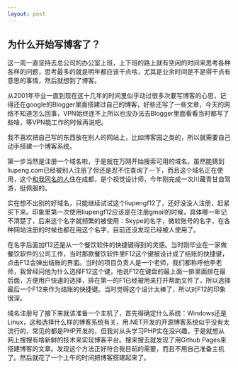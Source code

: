 ```yaml
---
layout: post
---
```


## 为什么开始写博客了？

这一周一直坚持去总公司的办公室上班，上下班的路上就有空闲的时间来思考各种各样的问题，思考最多的就是明年都应该干点啥，尤其是业余时间是不是得干点有意思的事情，然后就想到了博客。

从2001年毕业一直到现在这十几年的时间里似乎动过很多次要写博客的心思，记得还在google的Blogger里面搭建过自己的博客，好些还写了一些文章，今天的网络不知道怎么回事，VPN始终连不上所以也没办法去Blogger里面看看当时都写了些啥，等VPN能工作的时候再说吧。

我不喜欢把自己写的东西放在别人的网站上，比如博客园之类的，所以就需要自己动手搭建一个博客系统。

第一步当然是注册一个域名啦，于是就在万网开始搜索可用的域名。虽然能猜到liupeng.com已经被别人注册了但还是忍不住查询了一下，而且这个域名正在使用，这个[和我同名的人](http://www.liupeng.com/about-me)住在成都，是个视觉设计师，今年刚完成一次川藏青甘自驾游，挺佩服的。

实在想不出别的好域名，只能继续试试这个liupengf12了，还好没没人注册，赶紧买下来。印象里第一次使用liupengf12应该是在注册gmail的时候，具体哪一年记不清楚了，后来这个名字就频繁的被使用：Skype的名字，微软账号的名字，在各种网站注册的时候也都在用这个名字，目前还没发现已经被人使用了。

在名字后面加f12还是从一个餐饮软件的快捷键得到的灵感。当时刚毕业在一家做餐饮软件的公司工作，当时那款餐饮软件里F12这个键被设计成了结账的快捷键，点击F12会弹出结账的界面。当时的项目负责人是一个老师，我们都称呼他李老师，我曾经问他为什么选择F12这个键，他说F12在键盘的最上面一排里面排在最后面，方便用户快速的选择，排在第一的F1已经被用来打开帮助文件了，所以选择最后一个F12来作为结账的快捷键。当时觉得这个设计太棒了，所以对F12的印象很深。

域名注册号了接下来就该准备一个主机了，首先得确定什么系统：Windows还是Linux，这和选择什么样的博客系统有关，用.NET开发的开源博客系统似乎没有太流行的，常见的都是PHP开发的，但我对从头学习PHP实在没兴趣，于是就想从网上搜搜有啥新鲜的技术来实现博客平台。搜来搜去就发现了用Github Pages来搭建博客的文章。发现这个方法正好符合我目前的需要，而且不用自己准备主机了。然后就花了一个上午的时间把博客搭建起来了。



